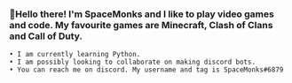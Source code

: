 ### 👋Hello there! I'm SpaceMonks and I like to play video games and code. My favourite games are Minecraft, Clash of Clans and Call of Duty.
    • I am currently learning Python.
    • I am possibly looking to collaborate on making discord bots.
    • You can reach me on discord. My username and tag is SpaceMonks#6879
<!--
**SpaceMonks-MCPE/SpaceMonks-MCPE** is a ✨ _special_ ✨ repository because its `README.md` (this file) appears on your GitHub profile.

Here are some ideas to get you started:

